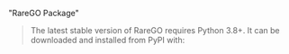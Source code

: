 "RareGO Package" 
>The latest stable version of RareGO requires Python 3.8+. It can be downloaded and installed from PyPI with:

